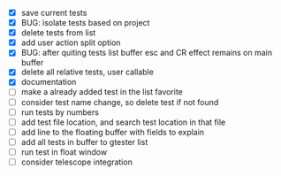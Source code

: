 - [x] save current tests
- [x] BUG: isolate tests based on project
- [x] delete tests from list
- [x] add user action split option 
- [x] BUG: after quiting tests list buffer esc and CR effect remains on main buffer
- [x] delete all  relative tests, user callable
- [x] documentation
- [ ] make a already added test in the list favorite
- [ ] consider test name change, so delete test if not found
- [ ] run tests by numbers
- [ ] add test file location, and search test location in that file
- [ ] add line to the floating buffer with fields to explain
- [ ] add all tests in buffer to  gtester list
- [ ] run test in float window
- [ ] consider telescope integration 
